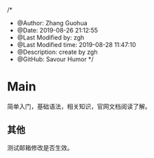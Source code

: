 /*
* @Author: Zhang Guohua
* @Date:   2019-08-26 21:12:55
* @Last Modified by:   zgh
* @Last Modified time: 2019-08-28 11:47:10
* @Description: create by zgh
* @GitHub: Savour Humor
*/
# Main

简单入门，基础语法，相关知识，官网文档阅读了解。



## 其他

测试邮箱修改是否生效。